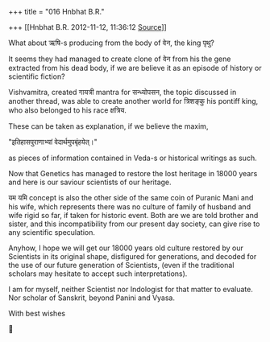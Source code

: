 +++
title = "016 Hnbhat B.R."

+++
[[Hnbhat B.R.	2012-11-12, 11:36:12 [Source](https://groups.google.com/g/bvparishat/c/kN_lAHN9lOo)]]



What about ऋषि-s producing from the body of वेन, the king पृथु?

  

It seems they had managed to create clone of वेन from his the gene extracted from his dead body, if we are believe it as an episode of history or scientific fiction?

  

Vishvamitra, created गायत्री mantra for सन्ध्योपसन, the topic discussed in another thread, was able to create another world for त्रिशङ्कु his pontiff king, who also belonged to his race क्षत्रिय.

  

These can be taken as explanation, if we believe the maxim,

  

"इतिहासपुराणाभ्यां वेदार्थमुपबृंहयेत्।"

  

as pieces of information contained in Veda-s or historical writings as such.

  

Now that Genetics has managed to restore the lost heritage in 18000 years and here is our saviour scientists of our heritage.

  

यम यमि concept is also the other side of the same coin of Puranic Mani and his wife, which represents there was no culture of family of husband and wife rigid so far, if taken for historic event. Both are we are told brother and sister, and this incompatibility from our present day society, can give rise to any scientific speculation.

  

Anyhow, I hope we will get our 18000 years old culture restored by our Scientists in its original shape, disfigured for generations, and decoded for the use of our future generation of Scientists, (even if the traditional scholars may hesitate to accept such interpretations).

  

I am for myself, neither Scientist nor Indologist for that matter to evaluate. Nor scholar of Sanskrit, beyond Panini and Vyasa.

  

With best wishes  




